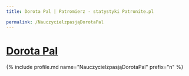 ```yaml
---
title: Dorota Pal | Patromierz - statystyki Patronite.pl

permalink: /NauczycielzpasjąDorotaPal
---
```


# [Dorota Pal](https://patronite.pl/NauczycielzpasjąDorotaPal)

{% include profile.md name="NauczycielzpasjąDorotaPal" prefix="n" %}
